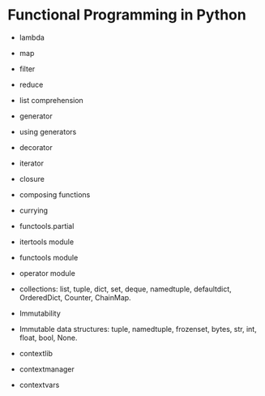 # Functional Programming in Python

- lambda
- map
- filter
- reduce

- list comprehension
- generator
- using generators

- decorator
- iterator

- closure
- composing functions
- currying
- functools.partial

- itertools module
- functools module
- operator module

- collections: list, tuple, dict, set, deque, namedtuple, defaultdict, OrderedDict, Counter, ChainMap.
- Immutability
- Immutable data structures: tuple, namedtuple, frozenset, bytes, str, int, float, bool, None.

- contextlib
- contextmanager
- contextvars
